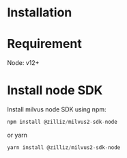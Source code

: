 # Installation

# Requirement
Node: v12+

# Install node SDK
Install milvus node SDK using npm:
```javascript
npm install @zilliz/milvus2-sdk-node
```

or yarn
```javascript
yarn install @zilliz/milvus2-sdk-node
```
